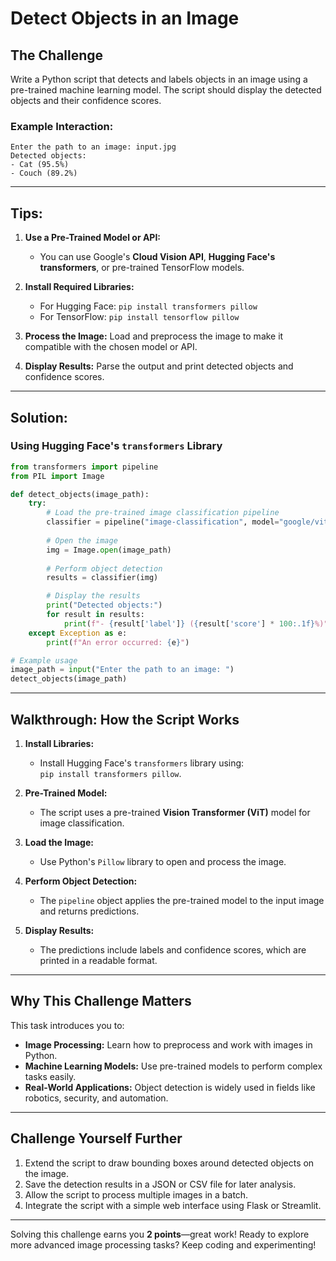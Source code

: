 # Detect Objects in an Image

## The Challenge

Write a Python script that detects and labels objects in an image using a pre-trained machine learning model. The script should display the detected objects and their confidence scores.

### Example Interaction:

```
Enter the path to an image: input.jpg
Detected objects:
- Cat (95.5%)
- Couch (89.2%)
```

---

## Tips:

1. **Use a Pre-Trained Model or API:**
   - You can use Google's **Cloud Vision API**, **Hugging Face's transformers**, or pre-trained TensorFlow models.

2. **Install Required Libraries:**
   - For Hugging Face: `pip install transformers pillow`
   - For TensorFlow: `pip install tensorflow pillow`

3. **Process the Image:** Load and preprocess the image to make it compatible with the chosen model or API.

4. **Display Results:** Parse the output and print detected objects and confidence scores.

---

## Solution:

### Using Hugging Face's `transformers` Library

```python
from transformers import pipeline
from PIL import Image

def detect_objects(image_path):
    try:
        # Load the pre-trained image classification pipeline
        classifier = pipeline("image-classification", model="google/vit-base-patch16-224")
        
        # Open the image
        img = Image.open(image_path)
        
        # Perform object detection
        results = classifier(img)

        # Display the results
        print("Detected objects:")
        for result in results:
            print(f"- {result['label']} ({result['score'] * 100:.1f}%)")
    except Exception as e:
        print(f"An error occurred: {e}")

# Example usage
image_path = input("Enter the path to an image: ")
detect_objects(image_path)
```

---

## Walkthrough: How the Script Works

1. **Install Libraries:**
   - Install Hugging Face's `transformers` library using:  
     `pip install transformers pillow`.

2. **Pre-Trained Model:**
   - The script uses a pre-trained **Vision Transformer (ViT)** model for image classification.

3. **Load the Image:**
   - Use Python's `Pillow` library to open and process the image.

4. **Perform Object Detection:**
   - The `pipeline` object applies the pre-trained model to the input image and returns predictions.

5. **Display Results:**
   - The predictions include labels and confidence scores, which are printed in a readable format.

---

## Why This Challenge Matters

This task introduces you to:
- **Image Processing:** Learn how to preprocess and work with images in Python.
- **Machine Learning Models:** Use pre-trained models to perform complex tasks easily.
- **Real-World Applications:** Object detection is widely used in fields like robotics, security, and automation.

---

## Challenge Yourself Further

1. Extend the script to draw bounding boxes around detected objects on the image.  
2. Save the detection results in a JSON or CSV file for later analysis.  
3. Allow the script to process multiple images in a batch.  
4. Integrate the script with a simple web interface using Flask or Streamlit.

---

Solving this challenge earns you **2 points**—great work! Ready to explore more advanced image processing tasks? Keep coding and experimenting!

